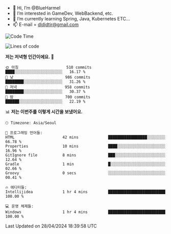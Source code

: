 - 👋 Hi, I’m @BlueHarmel
- 👀 I’m interested in GameDev, WebBackend, etc.
- 🌱 I’m currently learning Spring, Java, Kubernetes ETC...
- 📫 E-mail = dldjdtjr@gmail.com
  <!--START_SECTION:waka-->
![Code Time](http://img.shields.io/badge/Code%20Time-565%20hrs%2055%20mins-blue)

![Lines of code](https://img.shields.io/badge/%EC%A0%80%EB%8A%94%20%EC%97%AC%ED%83%9C%EA%B9%8C%EC%A7%80%20-44.9%20million%20%EC%A4%84%EC%9D%98%20%EC%BD%94%EB%93%9C%EB%A5%BC%20%EC%9E%91%EC%84%B1%ED%96%88%EC%96%B4%EC%9A%94.-blue)

**저는 저녁형 인간이에요. 🦉** 

```text
🌞 아침                     510 commits         ████░░░░░░░░░░░░░░░░░░░░░   16.17 % 
🌆 낮　                     986 commits         ████████░░░░░░░░░░░░░░░░░   31.26 % 
🌃 저녁                     958 commits         ████████░░░░░░░░░░░░░░░░░   30.37 % 
🌙 밤　                     700 commits         ██████░░░░░░░░░░░░░░░░░░░   22.19 % 
```


📊 **저는 이번주를 이렇게 시간을 보냈어요.** 

```text
🕑︎ Timezone: Asia/Seoul

💬 프로그래밍 언어들: 
HTML                     42 mins             █████████████████░░░░░░░░   66.78 % 
Properties               10 mins             ████░░░░░░░░░░░░░░░░░░░░░   16.96 % 
GitIgnore file           8 mins              ███░░░░░░░░░░░░░░░░░░░░░░   12.64 % 
Gradle                   1 min               █░░░░░░░░░░░░░░░░░░░░░░░░   02.66 % 
Groovy                   0 secs              ░░░░░░░░░░░░░░░░░░░░░░░░░   00.41 % 

🔥 에디터들: 
Intellijidea             1 hr 4 mins         █████████████████████████   100.00 % 

💻 운영 체제들: 
Windows                  1 hr 4 mins         █████████████████████████   100.00 % 
```


 Last Updated on 28/04/2024 18:39:58 UTC
<!--END_SECTION:waka-->
<!---
BlueHarmel/BlueHarmel is a ✨ special ✨ repository because its `README.md` (this file) appears on your GitHub profile.
You can click the Preview link to take a look at your changes.
--->

